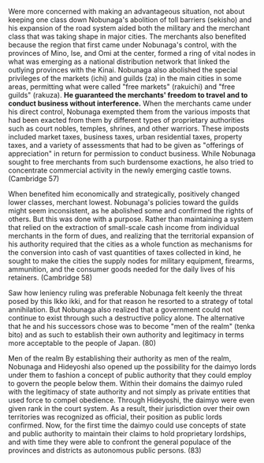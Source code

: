 
Were more concerned with making an advantageous situation, not about keeping one class down
	Nobunaga's abolition of toll barriers (sekisho) and his expansion of the road system aided both the military and the merchant class that was taking shape in major cities. The merchants also benefited because the region that first came under Nobunaga's control, with the provinces of Mino, Ise, and Omi at the center, formed a ring of vital nodes in what was emerging as a national distribution network that linked the outlying provinces with the Kinai. Nobunaga also abolished the special privileges of the markets (ichi) and guilds (za) in the main cities in some areas, permitting what were called "free markets" (rakuichi) and "free guilds" (rakuza). **He guaranteed the merchants' freedom to travel and to conduct business without interference.** When the merchants came under his direct control, Nobunaga exempted them from the various imposts that had been exacted from them by different types of proprietary authorities such as court nobles, temples, shrines, and other warriors. These imposts included market taxes, business taxes, urban residential taxes, property taxes, and a variety of assessments that had to be given as "offerings of appreciation" in return for permission to conduct business. While Nobunaga sought to free merchants from such burdensome exactions, he also tried to concentrate commercial activity in the newly emerging castle towns. (Cambridge 57)


When benefited him economically and strategically, positively changed lower classes, merchant lowest.
	Nobunaga's policies toward the guilds might seem inconsistent, as he abolished some and confirmed the rights of others. But this was done with a purpose. Rather than maintaining a system that relied on the extraction of small-scale cash income from individual merchants in the form of dues, and realizing that the territorial expansion of his authority required that the cities as a whole function as mechanisms for the conversion into cash of vast quantities of taxes collected in kind, he sought to make the cities the supply nodes for military equipment, firearms, ammunition, and the consumer goods needed for the daily lives of his retainers. (Cambridge 58)

Saw how leniency ruling was preferable
	Nobunaga felt keenly the threat posed by this Ikko ikki, and for that reason he resorted to a strategy of total annihilation. But Nobunaga also realized that a government could not continue to exist through such a destructive policy alone. The alternative that he and his successors chose was to become "men of the realm" (tenka bito) and as such to establish their own authority and legitimacy in terms more acceptable to the people of Japan. (80)

Men of the realm
	By establishing their authority as men of the realm, Nobunaga and Hideyoshi also opened up the possibility for the daimyo lords under them to fashion a concept of public authority that they could employ to govern the people below them. Within their domains the daimyo ruled with the legitimacy of state authority and not simply as private entities that used force to compel obedience. Through Hideyoshi, the daimyo were even given rank in the court system. As a result, their jurisdiction over their own territories was recognized as official, their position as public lords confirmed. Now, for the first time the daimyo could use concepts of state and public authority to maintain their claims to hold proprietary lordships, and with time they were able to confront the general populace of the provinces and districts as autonomous public persons. (83)